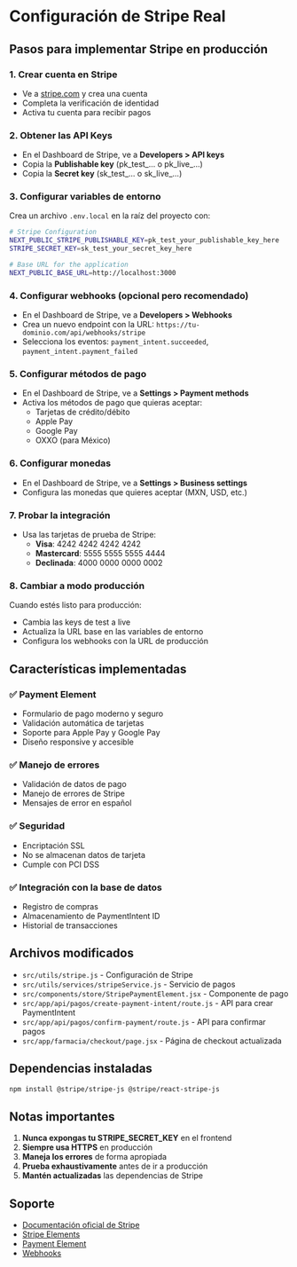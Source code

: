 # Configuración de Stripe Real

## Pasos para implementar Stripe en producción

### 1. Crear cuenta en Stripe
- Ve a [stripe.com](https://stripe.com) y crea una cuenta
- Completa la verificación de identidad
- Activa tu cuenta para recibir pagos

### 2. Obtener las API Keys
- En el Dashboard de Stripe, ve a **Developers > API keys**
- Copia la **Publishable key** (pk_test_... o pk_live_...)
- Copia la **Secret key** (sk_test_... o sk_live_...)

### 3. Configurar variables de entorno
Crea un archivo `.env.local` en la raíz del proyecto con:

```bash
# Stripe Configuration
NEXT_PUBLIC_STRIPE_PUBLISHABLE_KEY=pk_test_your_publishable_key_here
STRIPE_SECRET_KEY=sk_test_your_secret_key_here

# Base URL for the application
NEXT_PUBLIC_BASE_URL=http://localhost:3000
```

### 4. Configurar webhooks (opcional pero recomendado)
- En el Dashboard de Stripe, ve a **Developers > Webhooks**
- Crea un nuevo endpoint con la URL: `https://tu-dominio.com/api/webhooks/stripe`
- Selecciona los eventos: `payment_intent.succeeded`, `payment_intent.payment_failed`

### 5. Configurar métodos de pago
- En el Dashboard de Stripe, ve a **Settings > Payment methods**
- Activa los métodos de pago que quieras aceptar:
  - Tarjetas de crédito/débito
  - Apple Pay
  - Google Pay
  - OXXO (para México)

### 6. Configurar monedas
- En el Dashboard de Stripe, ve a **Settings > Business settings**
- Configura las monedas que quieres aceptar (MXN, USD, etc.)

### 7. Probar la integración
- Usa las tarjetas de prueba de Stripe:
  - **Visa**: 4242 4242 4242 4242
  - **Mastercard**: 5555 5555 5555 4444
  - **Declinada**: 4000 0000 0000 0002

### 8. Cambiar a modo producción
Cuando estés listo para producción:
- Cambia las keys de test a live
- Actualiza la URL base en las variables de entorno
- Configura los webhooks con la URL de producción

## Características implementadas

### ✅ Payment Element
- Formulario de pago moderno y seguro
- Validación automática de tarjetas
- Soporte para Apple Pay y Google Pay
- Diseño responsive y accesible

### ✅ Manejo de errores
- Validación de datos de pago
- Manejo de errores de Stripe
- Mensajes de error en español

### ✅ Seguridad
- Encriptación SSL
- No se almacenan datos de tarjeta
- Cumple con PCI DSS

### ✅ Integración con la base de datos
- Registro de compras
- Almacenamiento de PaymentIntent ID
- Historial de transacciones

## Archivos modificados

- `src/utils/stripe.js` - Configuración de Stripe
- `src/utils/services/stripeService.js` - Servicio de pagos
- `src/components/store/StripePaymentElement.jsx` - Componente de pago
- `src/app/api/pagos/create-payment-intent/route.js` - API para crear PaymentIntent
- `src/app/api/pagos/confirm-payment/route.js` - API para confirmar pagos
- `src/app/farmacia/checkout/page.jsx` - Página de checkout actualizada

## Dependencias instaladas

```bash
npm install @stripe/stripe-js @stripe/react-stripe-js
```

## Notas importantes

1. **Nunca expongas tu STRIPE_SECRET_KEY** en el frontend
2. **Siempre usa HTTPS** en producción
3. **Maneja los errores** de forma apropiada
4. **Prueba exhaustivamente** antes de ir a producción
5. **Mantén actualizadas** las dependencias de Stripe

## Soporte

- [Documentación oficial de Stripe](https://stripe.com/docs)
- [Stripe Elements](https://stripe.com/docs/stripe-js)
- [Payment Element](https://stripe.com/docs/payments/payment-element)
- [Webhooks](https://stripe.com/docs/webhooks)
